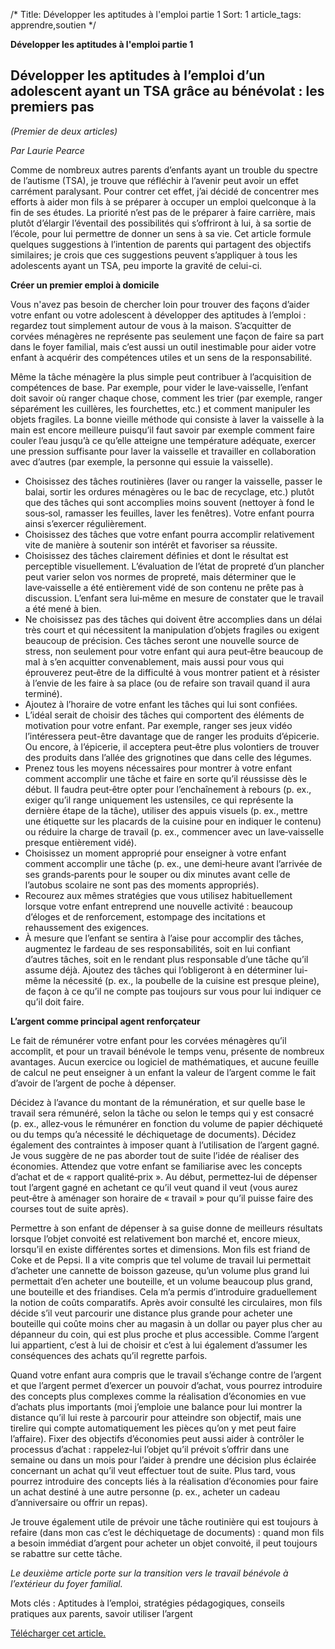 /*
Title: Développer les aptitudes à l'emploi partie 1
Sort: 1
article_tags: apprendre,soutien
*/

**Développer les aptitudes à l'emploi partie 1**

## Développer les aptitudes à l’emploi d’un adolescent ayant un TSA grâce au bénévolat : les premiers pas

_(Premier de deux articles)_

_Par Laurie Pearce_

Comme de nombreux autres parents d’enfants ayant un trouble du spectre de l’autisme (TSA), je trouve que réfléchir à l’avenir peut avoir un effet carrément paralysant. Pour contrer cet effet, j’ai décidé de concentrer mes efforts à aider mon fils à se préparer à occuper un emploi quelconque à la fin de ses études. La priorité n’est pas de le préparer à faire carrière, mais plutôt d’élargir l’éventail des possibilités qui s’offriront à lui, à sa sortie de l’école, pour lui permettre de donner un sens à sa vie. Cet article formule quelques suggestions à l’intention de parents qui partagent des objectifs similaires; je crois que ces suggestions peuvent s’appliquer à tous les adolescents ayant un TSA, peu importe la gravité de celui-ci.

**Créer un premier emploi à domicile**

Vous n'avez pas besoin de chercher loin pour trouver des façons d’aider votre enfant ou votre adolescent à développer des aptitudes à l’emploi : regardez tout simplement autour de vous à la maison. S’acquitter de corvées ménagères ne représente pas seulement une façon de faire sa part dans le foyer familial, mais c’est aussi un outil inestimable pour aider votre enfant à acquérir des compétences utiles et un sens de la responsabilité.

Même la tâche ménagère la plus simple peut contribuer à l’acquisition de compétences de base. Par exemple, pour vider le lave‑vaisselle, l’enfant doit savoir où ranger chaque chose, comment les trier (par exemple, ranger séparément les cuillères, les fourchettes, etc.) et comment manipuler les objets fragiles. La bonne vieille méthode qui consiste à laver la vaisselle à la main est encore meilleure puisqu’il faut savoir par exemple comment faire couler l’eau jusqu’à ce qu’elle atteigne une température adéquate, exercer une pression suffisante pour laver la vaisselle et travailler en collaboration avec d’autres (par exemple, la personne qui essuie la vaisselle).

-   Choisissez des tâches routinières (laver ou ranger la vaisselle, passer le balai, sortir les ordures ménagères ou le bac de recyclage, etc.) plutôt que des tâches qui sont accomplies moins souvent (nettoyer à fond le sous‑sol, ramasser les feuilles, laver les fenêtres). Votre enfant pourra ainsi s’exercer régulièrement.
-   Choisissez des tâches que votre enfant pourra accomplir relativement vite de manière à soutenir son intérêt et favoriser sa réussite.
-   Choisissez des tâches clairement définies et dont le résultat est perceptible visuellement. L’évaluation de l’état de propreté d’un plancher peut varier selon vos normes de propreté, mais déterminer que le lave‑vaisselle a été entièrement vidé de son contenu ne prête pas à discussion. L’enfant sera lui‑même en mesure de constater que le travail a été mené à bien.
-   Ne choisissez pas des tâches qui doivent être accomplies dans un délai très court et qui nécessitent la manipulation d’objets fragiles ou exigent beaucoup de précision. Ces tâches seront une nouvelle source de stress, non seulement pour votre enfant qui aura peut‑être beaucoup de mal à s’en acquitter convenablement, mais aussi pour vous qui éprouverez peut‑être de la difficulté à vous montrer patient et à résister à l’envie de les faire à sa place (ou de refaire son travail quand il aura terminé).
-   Ajoutez à l’horaire de votre enfant les tâches qui lui sont confiées.
-   L’idéal serait de choisir des tâches qui comportent des éléments de motivation pour votre enfant. Par exemple, ranger ses jeux vidéo l’intéressera peut-être davantage que de ranger les produits d’épicerie. Ou encore, à l’épicerie, il acceptera peut‑être plus volontiers de trouver des produits dans l’allée des grignotines que dans celle des légumes.
-   Prenez tous les moyens nécessaires pour montrer à votre enfant comment accomplir une tâche et faire en sorte qu’il réussisse dès le début. Il faudra peut‑être opter pour l’enchaînement à rebours (p. ex., exiger qu’il range uniquement les ustensiles, ce qui représente la dernière étape de la tâche), utiliser des appuis visuels (p. ex., mettre une étiquette sur les placards de la cuisine pour en indiquer le contenu) ou réduire la charge de travail (p. ex., commencer avec un lave‑vaisselle presque entièrement vidé).
-   Choisissez un moment approprié pour enseigner à votre enfant comment accomplir une tâche (p. ex., une demi‑heure avant l’arrivée de ses grands‑parents pour le souper ou dix minutes avant celle de l’autobus scolaire ne sont pas des moments appropriés).
-   Recourez aux mêmes stratégies que vous utilisez habituellement lorsque votre enfant entreprend une nouvelle activité : beaucoup d’éloges et de renforcement, estompage des incitations et rehaussement des exigences.
-   À mesure que l’enfant se sentira à l’aise pour accomplir des tâches, augmentez le fardeau de ses responsabilités, soit en lui confiant d’autres tâches, soit en le rendant plus responsable d’une tâche qu’il assume déjà. Ajoutez des tâches qui l’obligeront à en déterminer lui-même la nécessité (p. ex., la poubelle de la cuisine est presque pleine), de façon à ce qu’il ne compte pas toujours sur vous pour lui indiquer ce qu’il doit faire.

**L’argent comme principal agent renforçateur**

Le fait de rémunérer votre enfant pour les corvées ménagères qu’il accomplit, et pour un travail bénévole le temps venu, présente de nombreux avantages. Aucun exercice ou logiciel de mathématiques, et aucune feuille de calcul ne peut enseigner à un enfant la valeur de l’argent comme le fait d’avoir de l’argent de poche à dépenser.

Décidez à l’avance du montant de la rémunération, et sur quelle base le travail sera rémunéré, selon la tâche ou selon le temps qui y est consacré (p. ex., allez‑vous le rémunérer en fonction du volume de papier déchiqueté ou du temps qu’a nécessité le déchiquetage de documents). Décidez également des contraintes à imposer quant à l’utilisation de l’argent gagné. Je vous suggère de ne pas aborder tout de suite l’idée de réaliser des économies. Attendez que votre enfant se familiarise avec les concepts d’achat et de « rapport qualité‑prix ». Au début, permettez‑lui de dépenser tout l’argent gagné en achetant ce qu’il veut quand il veut (vous aurez peut‑être à aménager son horaire de « travail » pour qu’il puisse faire des courses tout de suite après).

Permettre à son enfant de dépenser à sa guise donne de meilleurs résultats lorsque l’objet convoité est relativement bon marché et, encore mieux, lorsqu’il en existe différentes sortes et dimensions. Mon fils est friand de Coke et de Pepsi. Il a vite compris que tel volume de travail lui permettait d’acheter une cannette de boisson gazeuse, qu’un volume plus grand lui permettait d’en acheter une bouteille, et un volume beaucoup plus grand, une bouteille et des friandises. Cela m’a permis d’introduire graduellement la notion de coûts comparatifs. Après avoir consulté les circulaires, mon fils décide s’il veut parcourir une distance plus grande pour acheter une bouteille qui coûte moins cher au magasin à un dollar ou payer plus cher au dépanneur du coin, qui est plus proche et plus accessible. Comme l’argent lui appartient, c’est à lui de choisir et c’est à lui également d’assumer les conséquences des achats qu’il regrette parfois.

Quand votre enfant aura compris que le travail s’échange contre de l’argent et que l’argent permet d’exercer un pouvoir d’achat, vous pourrez introduire des concepts plus complexes comme la réalisation d’économies en vue d’achats plus importants (moi j’emploie une balance pour lui montrer la distance qu’il lui reste à parcourir pour atteindre son objectif, mais une tirelire qui compte automatiquement les pièces qu’on y met peut faire l’affaire). Fixer des objectifs d’économies peut aussi aider à contrôler le processus d’achat : rappelez‑lui l’objet qu’il prévoit s’offrir dans une semaine ou dans un mois pour l’aider à prendre une décision plus éclairée concernant un achat qu’il veut effectuer tout de suite. Plus tard, vous pourrez introduire des concepts liés à la réalisation d’économies pour faire un achat destiné à une autre personne (p. ex., acheter un cadeau d’anniversaire ou offrir un repas).

Je trouve également utile de prévoir une tâche routinière qui est toujours à refaire (dans mon cas c’est le déchiquetage de documents) : quand mon fils a besoin immédiat d’argent pour acheter un objet convoité, il peut toujours se rabattre sur cette tâche.

_Le deuxième article porte sur la transition vers le travail bénévole à l’extérieur du foyer familial._

Mots clés : Aptitudes à l’emploi, stratégies pédagogiques, conseils pratiques aux parents, savoir utiliser l’argent

[Télécharger cet article.](https://github.com/arelroche/autism-knowledge-base/raw/master/themes/default/public/pdfs/content-fr/D%C3%A9velopper%20les%20aptitudes%20%C3%A0%20l'emploi...1er.pdf)
